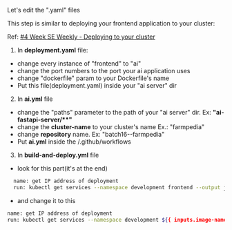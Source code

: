 Let's edit the ".yaml" files

This step is similar to deploying your frontend application to your cluster:

Ref: [#4 Week SE Weekly - Deploying to your cluster](https://docs.google.com/presentation/d/1Hk8CecrDcgh_yXvWd-XO-WeOFi7Ta6vjdo-Fn3Pqwsk/edit#slide=id.g12fa92489d1_0_0)

1. In **deployment.yaml** file:

- change every instance of "frontend" to "ai"
- change the port numbers to the port your ai application uses
- change "dockerfile" param to your Dockerfile's name
- Put this file(deployment.yaml) inside your "ai server" dir

2. In **ai.yml** file

- change the "paths" parameter to the path of your "ai server" dir.
  Ex: **"ai-fastapi-server/\*\*"**
- change the **cluster-name** to your cluster's name Ex.: "farmpedia"
- change **repository** name. Ex: "batch16--farmpedia"
- Put **ai.yml** inside the /.github/workflows

3. In **build-and-deploy.yml** file

- look for this part(it's at the end)

```bash
  name: get IP address of deployment
  run: kubectl get services --namespace development frontend --output jsonpath='{.status.loadBalancer.ingress[0].ip}'
```

- and change it to this

```bash
name: get IP address of deployment
run: kubectl get services --namespace development ${{ inputs.image-name }} --output jsonpath='{.status.loadBalancer.ingress[0].ip}'
```
